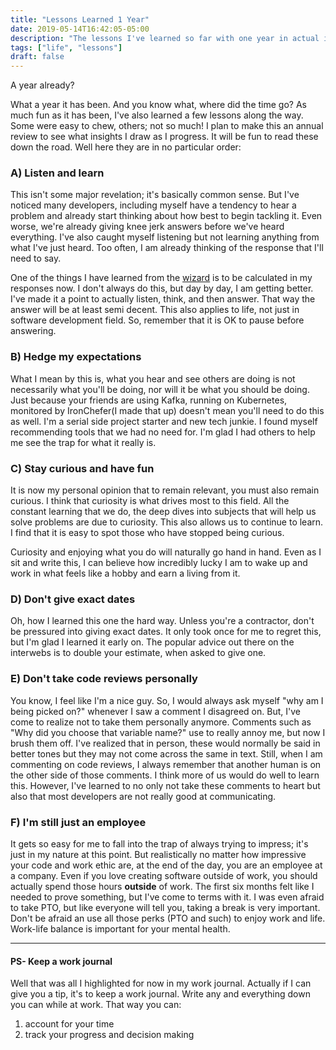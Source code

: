 ```yaml
---
title: "Lessons Learned 1 Year"
date: 2019-05-14T16:42:05-05:00
description: "The lessons I've learned so far with one year in actual industry"
tags: ["life", "lessons"]
draft: false
---
```


A year already?

What a year it has been. And you know what, where did the time go? As much fun as it has been,
I've also learned a few lessons along the way. Some were easy to chew, others; not so much! I plan
to make this an annual review to see what insights I draw as I progress. It will be fun to read 
these down the road. Well here they are in no particular order:

### A) Listen and learn

This isn't some major revelation; it's basically common sense. But I've noticed many developers, including
myself have a tendency to hear a problem and already start thinking about how best to begin tackling it. Even worse, we're 
already giving knee jerk answers before we've heard everything. I've also caught myself listening but not
learning anything from what I've just heard. Too often, I am already thinking of the response that I'll 
need to say.

One of the things I have learned from the [wizard][1] is to be calculated in my responses now. I don't 
always do this, but day by day, I am getting better. I've made it a point to actually listen, think, and 
then answer. That way the answer will be at least semi decent. This also applies to life, not just in
software development field. So, remember that it is OK to pause before answering.

### B) Hedge my expectations

What I mean by this is, what you hear and see others are doing is not necessarily what you'll be doing, nor
will it be what you should be doing. Just because your friends are using Kafka, running on Kubernetes, monitored
by IronChefer(I made that up) doesn't mean you'll need to do this as well.  I'm a serial side project starter
and new tech junkie. I found myself recommending tools that we had no need for. I'm glad I had others to help me
see the trap for what it really is.

### C) Stay curious and have fun

It is now my personal opinion that to remain relevant, you must also remain curious. I think that curiosity
is what drives most to this field. All the constant learning that we do, the deep dives into subjects that
will help us solve problems are due to curiosity. This also allows us to continue to learn. I find that it
is easy to spot those who have stopped being curious. 

Curiosity and enjoying what you do will naturally go hand in hand. Even as I sit and write this, I can believe
how incredibly lucky I am to wake up and work in what feels like a hobby and earn a living from it.

### D) Don't give exact dates

Oh, how I learned this one the hard way. Unless you're a contractor, don't be pressured into giving 
exact dates. It only took once for me to regret this, but I'm glad I learned it early on. The popular
advice out there on the interwebs is to double your estimate, when asked to give one.

### E) Don't take code reviews personally

You know, I feel like I'm a nice guy. So, I would always ask myself "why am I being picked on?" whenever
I saw a comment I disagreed on. But, I've come to realize not to take them personally anymore. Comments
such as "Why did you choose that variable name?" use to really annoy me, but now I brush them off. I've
realized that in person, these would normally be said in better tones but they may not come across the
same in text. Still, when I am commenting on code reviews, I always remember that another human is on
the other side of those comments. I think more of us would do well to learn this. However, I've learned
to no only not take these comments to heart but also that most developers are not really good at 
communicating.

### F) I'm still just an employee

It gets so easy for me  to fall into the trap of always trying to impress; it's just in my nature at this point. 
But realistically no matter how impressive your code and work ethic are, at the end of the day, you are an 
employee at a company. Even if you love creating software outside of work, you should actually spend those hours __outside__
of work. The first six months felt like I needed to prove something, but I've come to terms with it. I was 
even afraid to take PTO, but like everyone will tell you, taking a break is very important. Don't be afraid
an use all those perks (PTO and such) to enjoy work and life. Work-life balance is important for your mental health.

---
#### PS- Keep a work journal

Well that was all I highlighted for now in my work journal. Actually if I can give you a tip, it's to keep
a work journal. Write any and everything down you can while at work. That way you can:

1. account for your time
1. track your progress and decision making


[1]: https://pachevjoseph.com/posts/hello-world/
